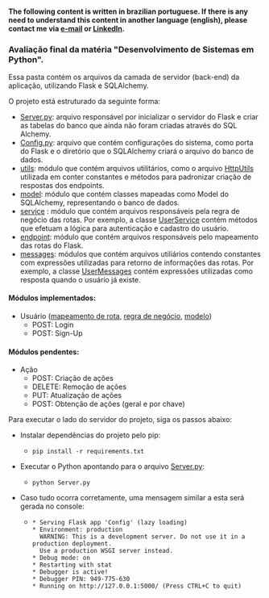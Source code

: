 #### The following content is written in brazilian portuguese. If there is any need to understand this content in another language (english), please contact me via [e-mail](mailto:nicolascunha17@gmai.com) or [LinkedIn](https://www.linkedin.com/in/nicolasfcunha/).

### Avaliação final da matéria "Desenvolvimento de Sistemas em Python".

Essa pasta contém os arquivos da camada de servidor (back-end) da aplicação, utilizando Flask e SQLAlchemy. 

O projeto está estruturado da seguinte forma:

- [Server.py](Server.py): arquivo responsável por inicializar o servidor do Flask e criar as tabelas do banco que ainda não foram criadas através do SQL Alchemy.
- [Config.py](Config.py): arquivo que contém configurações do sistema, como porta do Flask e o diretório que o SQLAlchemy criará o arquivo do banco de dados.
- [utils](utils): módulo que contém arquivos utilitários, como o arquivo [HttpUtils](utils/HttpUtils.py) utilizada em conter constantes e métodos para padronizar criação de respostas dos endpoints.
- [model](model): módulo que contém classes mapeadas como Model do SQLAlchemy, representando o banco de dados.
- [service](service) : módulo que contém arquivos responsáveis pela regra de negócio das rotas. Por exemplo, a classe [UserService](service/UserService.py) contém métodos que efetuam a lógica para autenticação e cadastro do usuário.
- [endpoint](endpoint): módulo que contém arquivos responsáveis pelo mapeamento das rotas do Flask.
- [messages](messages): módulos que contém arquivos utiliários contendo constantes com expressões utilizadas para retorno de informações das rotas. Por exemplo, a classe [UserMessages](messages/UserMessages.py) contém expressões utilizadas como resposta quando o usuário já existe.

#### Módulos implementados:
- Usuário ([mapeamento de rota](endpoint/UserEndpoint.py), [regra de negócio](service/UserService.py), [modelo](model/User.py))
  - POST: Login
  - POST: Sign-Up

#### Módulos pendentes:
- Ação
  - POST: Criação de ações
  - DELETE: Remoção de ações
  - PUT: Atualização de ações
  - POST: Obtenção de ações (geral e por chave)

Para executar o lado do servidor do projeto, siga os passos abaixo:

* Instalar dependências do projeto pelo pip:
  * ```console
    pip install -r requirements.txt
    ```
* Executar o Python apontando para o arquivo [Server.py](Server.py):
  * ```console
    python Server.py
    ```
* Caso tudo ocorra corretamente, uma mensagem similar a esta será gerada no console:
  * ```console
    * Serving Flask app 'Config' (lazy loading)
    * Environment: production
      WARNING: This is a development server. Do not use it in a production deployment.
      Use a production WSGI server instead.
    * Debug mode: on
    * Restarting with stat
    * Debugger is active!
    * Debugger PIN: 949-775-630
    * Running on http://127.0.0.1:5000/ (Press CTRL+C to quit)
    ```